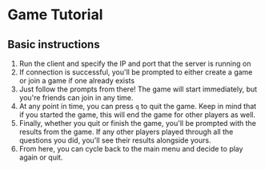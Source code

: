 # Game Tutorial

## Basic instructions

1. Run the client and specify the IP and port that the server is running on
2. If connection is successful, you'll be prompted to either create a game or join a game if one already exists
3. Just follow the prompts from there! The game will start immediately, but you're friends can join in any time.
4. At any point in time, you can press `q` to quit the game. Keep in mind that if you started the game, this will end the game for other players as well.
5. Finally, whether you quit or finish the game, you'll be prompted with the results from the game. If any other players played through all the questions you did, you'll see their results alongside yours.
6. From here, you can cycle back to the main menu and decide to play again or quit.

